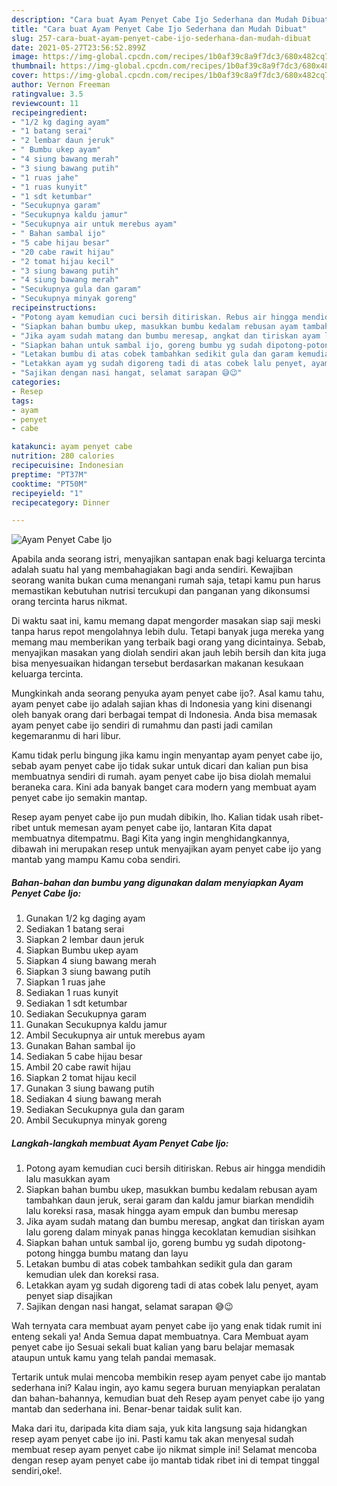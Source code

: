 ```yaml
---
description: "Cara buat Ayam Penyet Cabe Ijo Sederhana dan Mudah Dibuat"
title: "Cara buat Ayam Penyet Cabe Ijo Sederhana dan Mudah Dibuat"
slug: 257-cara-buat-ayam-penyet-cabe-ijo-sederhana-dan-mudah-dibuat
date: 2021-05-27T23:56:52.899Z
image: https://img-global.cpcdn.com/recipes/1b0af39c8a9f7dc3/680x482cq70/ayam-penyet-cabe-ijo-foto-resep-utama.jpg
thumbnail: https://img-global.cpcdn.com/recipes/1b0af39c8a9f7dc3/680x482cq70/ayam-penyet-cabe-ijo-foto-resep-utama.jpg
cover: https://img-global.cpcdn.com/recipes/1b0af39c8a9f7dc3/680x482cq70/ayam-penyet-cabe-ijo-foto-resep-utama.jpg
author: Vernon Freeman
ratingvalue: 3.5
reviewcount: 11
recipeingredient:
- "1/2 kg daging ayam"
- "1 batang serai"
- "2 lembar daun jeruk"
- " Bumbu ukep ayam"
- "4 siung bawang merah"
- "3 siung bawang putih"
- "1 ruas jahe"
- "1 ruas kunyit"
- "1 sdt ketumbar"
- "Secukupnya garam"
- "Secukupnya kaldu jamur"
- "Secukupnya air untuk merebus ayam"
- " Bahan sambal ijo"
- "5 cabe hijau besar"
- "20 cabe rawit hijau"
- "2 tomat hijau kecil"
- "3 siung bawang putih"
- "4 siung bawang merah"
- "Secukupnya gula dan garam"
- "Secukupnya minyak goreng"
recipeinstructions:
- "Potong ayam kemudian cuci bersih ditiriskan. Rebus air hingga mendidih lalu masukkan ayam"
- "Siapkan bahan bumbu ukep, masukkan bumbu kedalam rebusan ayam tambahkan daun jeruk, serai garam dan kaldu jamur biarkan mendidih lalu koreksi rasa, masak hingga ayam empuk dan bumbu meresap"
- "Jika ayam sudah matang dan bumbu meresap, angkat dan tiriskan ayam lalu goreng dalam minyak panas hingga kecoklatan kemudian sisihkan"
- "Siapkan bahan untuk sambal ijo, goreng bumbu yg sudah dipotong-potong hingga bumbu matang dan layu"
- "Letakan bumbu di atas cobek tambahkan sedikit gula dan garam kemudian ulek dan koreksi rasa."
- "Letakkan ayam yg sudah digoreng tadi di atas cobek lalu penyet, ayam penyet siap disajikan"
- "Sajikan dengan nasi hangat, selamat sarapan 😅😉"
categories:
- Resep
tags:
- ayam
- penyet
- cabe

katakunci: ayam penyet cabe 
nutrition: 280 calories
recipecuisine: Indonesian
preptime: "PT37M"
cooktime: "PT50M"
recipeyield: "1"
recipecategory: Dinner

---
```



![Ayam Penyet Cabe Ijo](https://img-global.cpcdn.com/recipes/1b0af39c8a9f7dc3/680x482cq70/ayam-penyet-cabe-ijo-foto-resep-utama.jpg)

Apabila anda seorang istri, menyajikan santapan enak bagi keluarga tercinta adalah suatu hal yang membahagiakan bagi anda sendiri. Kewajiban seorang  wanita bukan cuma menangani rumah saja, tetapi kamu pun harus memastikan kebutuhan nutrisi tercukupi dan panganan yang dikonsumsi orang tercinta harus nikmat.

Di waktu  saat ini, kamu memang dapat mengorder masakan siap saji meski tanpa harus repot mengolahnya lebih dulu. Tetapi banyak juga mereka yang memang mau memberikan yang terbaik bagi orang yang dicintainya. Sebab, menyajikan masakan yang diolah sendiri akan jauh lebih bersih dan kita juga bisa menyesuaikan hidangan tersebut berdasarkan makanan kesukaan keluarga tercinta. 



Mungkinkah anda seorang penyuka ayam penyet cabe ijo?. Asal kamu tahu, ayam penyet cabe ijo adalah sajian khas di Indonesia yang kini disenangi oleh banyak orang dari berbagai tempat di Indonesia. Anda bisa memasak ayam penyet cabe ijo sendiri di rumahmu dan pasti jadi camilan kegemaranmu di hari libur.

Kamu tidak perlu bingung jika kamu ingin menyantap ayam penyet cabe ijo, sebab ayam penyet cabe ijo tidak sukar untuk dicari dan kalian pun bisa membuatnya sendiri di rumah. ayam penyet cabe ijo bisa diolah memalui beraneka cara. Kini ada banyak banget cara modern yang membuat ayam penyet cabe ijo semakin mantap.

Resep ayam penyet cabe ijo pun mudah dibikin, lho. Kalian tidak usah ribet-ribet untuk memesan ayam penyet cabe ijo, lantaran Kita dapat membuatnya ditempatmu. Bagi Kita yang ingin menghidangkannya, dibawah ini merupakan resep untuk menyajikan ayam penyet cabe ijo yang mantab yang mampu Kamu coba sendiri.

<!--inarticleads1-->

##### Bahan-bahan dan bumbu yang digunakan dalam menyiapkan Ayam Penyet Cabe Ijo:

1. Gunakan 1/2 kg daging ayam
1. Sediakan 1 batang serai
1. Siapkan 2 lembar daun jeruk
1. Siapkan  Bumbu ukep ayam
1. Siapkan 4 siung bawang merah
1. Siapkan 3 siung bawang putih
1. Siapkan 1 ruas jahe
1. Sediakan 1 ruas kunyit
1. Sediakan 1 sdt ketumbar
1. Sediakan Secukupnya garam
1. Gunakan Secukupnya kaldu jamur
1. Ambil Secukupnya air untuk merebus ayam
1. Gunakan  Bahan sambal ijo
1. Sediakan 5 cabe hijau besar
1. Ambil 20 cabe rawit hijau
1. Siapkan 2 tomat hijau kecil
1. Gunakan 3 siung bawang putih
1. Sediakan 4 siung bawang merah
1. Sediakan Secukupnya gula dan garam
1. Ambil Secukupnya minyak goreng




<!--inarticleads2-->

##### Langkah-langkah membuat Ayam Penyet Cabe Ijo:

1. Potong ayam kemudian cuci bersih ditiriskan. Rebus air hingga mendidih lalu masukkan ayam
1. Siapkan bahan bumbu ukep, masukkan bumbu kedalam rebusan ayam tambahkan daun jeruk, serai garam dan kaldu jamur biarkan mendidih lalu koreksi rasa, masak hingga ayam empuk dan bumbu meresap
1. Jika ayam sudah matang dan bumbu meresap, angkat dan tiriskan ayam lalu goreng dalam minyak panas hingga kecoklatan kemudian sisihkan
1. Siapkan bahan untuk sambal ijo, goreng bumbu yg sudah dipotong-potong hingga bumbu matang dan layu
1. Letakan bumbu di atas cobek tambahkan sedikit gula dan garam kemudian ulek dan koreksi rasa.
1. Letakkan ayam yg sudah digoreng tadi di atas cobek lalu penyet, ayam penyet siap disajikan
1. Sajikan dengan nasi hangat, selamat sarapan 😅😉




Wah ternyata cara membuat ayam penyet cabe ijo yang enak tidak rumit ini enteng sekali ya! Anda Semua dapat membuatnya. Cara Membuat ayam penyet cabe ijo Sesuai sekali buat kalian yang baru belajar memasak ataupun untuk kamu yang telah pandai memasak.

Tertarik untuk mulai mencoba membikin resep ayam penyet cabe ijo mantab sederhana ini? Kalau ingin, ayo kamu segera buruan menyiapkan peralatan dan bahan-bahannya, kemudian buat deh Resep ayam penyet cabe ijo yang mantab dan sederhana ini. Benar-benar taidak sulit kan. 

Maka dari itu, daripada kita diam saja, yuk kita langsung saja hidangkan resep ayam penyet cabe ijo ini. Pasti kamu tak akan menyesal sudah membuat resep ayam penyet cabe ijo nikmat simple ini! Selamat mencoba dengan resep ayam penyet cabe ijo mantab tidak ribet ini di tempat tinggal sendiri,oke!.

